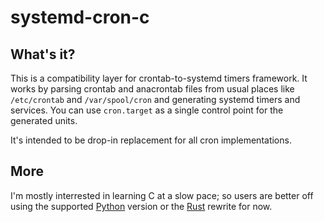 systemd-cron-c
==============

## What's it?

This is a compatibility layer for crontab-to-systemd timers framework. It works by parsing
crontab and anacrontab files from usual places like `/etc/crontab` and `/var/spool/cron`
and generating systemd timers and services. You can use `cron.target` as a single control
point for the generated units.

It's intended to be drop-in replacement for all cron implementations.

## More

I'm mostly interrested in learning C at a slow pace;
so users are better off using the supported [Python][]
version or the [Rust][] rewrite for now.

[Python]: https://github.com/systemd-cron/systemd-cron
[Rust]: https://github.com/systemd-cron/systemd-cron-next
